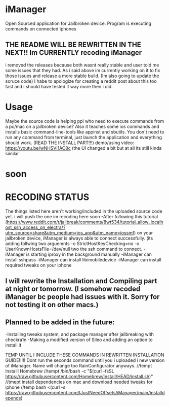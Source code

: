 # iManager
Open Sourced application for Jailbroken device. Program is executing commands on connected iphones


## THE README WILL BE REWRITTEN IN THE NEXT!! Im CURRENTLY recoding iManager
i removed the releases because both wasnt really stable and user told me some issues that they had. As i said above im currently working on it to fix those issues and release a more stable build. (Im also going to update the soruce code) I habe to apologize for creating a reddit post about this too fast and i should have tested it way more then i did.

# Usage
Maybe the source code is helping ppl who need to execute commands from a pc/mac on a jailbroken device? Also it teaches some ios commands and installs
basic command-line-tools like appinst and sbutils. 
You don´t need to run any command from terminal, just launch the application and everything should work. (READ THE INSTALL PART!!!)
demo/using video: https://youtu.be/wNHSVi1AC8c (the UI changed a bit but at all its still kinda similar

# soon

# RECODING STATUS
The things listed here aren't working/included in the uploaded source code yet. i will push the one im recoding here soon
-After following this tutorial (https://www.reddit.com/r/jailbreak/comments/8wt534/tutorial_allow_localhost_ssh_access_on_electra/?utm_source=share&utm_medium=ios_app&utm_name=iossmf) on your jailbroken device, iManager is always able to connect successfully. (its adding follwing two arguemnts -o StrictHostKeyChecking=no -o UserKnownHostsFile=/dev/null two the ssh command to connect.
-iManager is starting iproxy in the background manually
-iManager can install sshpass 
-iManager can install libimobiledevice
-iManager can install required tweaks on your iphone 

## I will rewrite the Installation and Compiling part at night or tomorrow. (I somehow recoded iManager bc people had issues with it. Sorry for not testing it on other macs.)

## Planned to be added in the future:
-Installing tweaks system, and package manager after jailbreaking with checkra1n
-Making a modified version of Sileo and adding an option to install it




TEMP UNTIL I INCLUDE THESE COMMANDS IN REWRITTEN INSTALLATION GUIDE!!!!!
Dont run the seconds command until you i uploaded i new version of iManager. Name will change too RainConfigurator anyways.
//tempt Installl Homebrew //tempt
/bin/bash -c "$(curl -fsSL https://raw.githubusercontent.com/Homebrew/install/HEAD/install.sh)"
//tmept install dependencies on mac and download needed tweaks for iphone //temp 
bash <(curl -s https://raw.githubusercontent.com/IJustNeedOffsets/iManager/main/installdepends)
